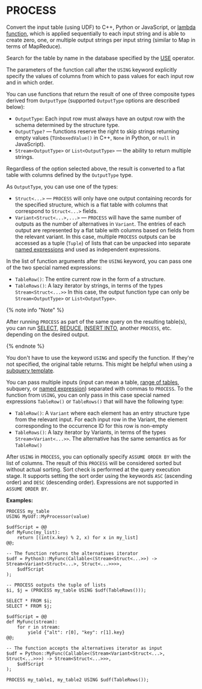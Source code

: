 # PROCESS

Convert the input table (using UDF) to C++, Python or JavaScript, or [lambda function](expressions.md#lambda), which is applied sequentially to each input string and is able to create zero, one, or multiple output strings per input string (similar to Map in terms of MapReduce).

Search for the table by name in the database specified by the [USE](use.md) operator.

The parameters of the function call after the `USING` keyword explicitly specify the values of columns from which to pass values for each input row and in which order.

You can use functions that return the result of one of three composite types derived from `OutputType` (supported `OutputType` options are described below):

* `OutputType`: Each input row must always have an output row with the schema determined by the structure type.
* `OutputType?` — functions reserve the right to skip strings returning empty values (`TUnboxedValue()` in C++, `None` in Python, or `null` in JavaScript).
* `Stream<OutputType>` or `List<OutputType>` — the ability to return multiple strings.

Regardless of the option selected above, the result is converted to a flat table with columns defined by the `OutputType` type.

As `OutputType`, you can use one of the types:

* `Struct<...>` — `PROCESS` will only have one output containing records for the specified structure, which is a flat table with columns that correspond to `Struct<...>` fields.
* `Variant<Struct<...>,...>` — `PROCESS` will have the same number of outputs as the number of alternatives in `Variant`. The entries of each output are represented by a flat table with columns based on fields from the relevant variant. In this case, multiple `PROCESS` outputs can be accessed as a tuple (`Tuple`) of lists that can be unpacked into separate [named expressions](expressions.md#named-nodes) and used as independent expressions.

In the list of function arguments after the `USING` keyword, you can pass one of the two special named expressions:

* `TableRow()`: The entire current row in the form of a structure.
* `TableRows()`: A lazy iterator by strings, in terms of the types `Stream<Struct<...>>` In this case, the output function type can only be `Stream<OutputType>` or `List<OutputType>`.

{% note info "Note" %}

After running `PROCESS` as part of the same query on the resulting table(s), you can run [SELECT](select/index.md), [REDUCE](reduce.md), [INSERT INTO](insert_into.md), another `PROCESS`, etc. depending on the desired output.

{% endnote %}

You don't have to use the keyword `USING` and specify the function. If they're not specified, the original table returns. This might be helpful when using a [subquery template](subquery.md).

You can pass multiple inputs (input can mean a table, [range of tables](select/concat.md), subquery, or [named expression](expressions.md#named-nodes)) separated with commas to `PROCESS`. To the function from `USING`, you can only pass in this case special named expressions `TableRow()` or  `TableRows()` that will have the following type:

* `TableRow()`: A `Variant` where each element has an entry structure type from the relevant input. For each input row in the Variant, the element corresponding to the occurrence ID for this row is non-empty
* `TableRows()`: A lazy iterator by Variants, in terms of the types `Stream<Variant<...>>`. The alternative has the same semantics as for `TableRow()`

After `USING` in `PROCESS`, you can optionally specify `ASSUME ORDER BY` with the list of columns. The result of this `PROCESS` will be considered sorted but without actual sorting. Sort check is performed at the query execution stage. It supports setting the sort order using the keywords `ASC` (ascending order) and `DESC` (descending order). Expressions are not supported in `ASSUME ORDER BY`.

**Examples:**

```yql
PROCESS my_table
USING MyUdf::MyProcessor(value)
```

```yql
$udfScript = @@
def MyFunc(my_list):
    return [(int(x.key) % 2, x) for x in my_list]
@@;

-- The function returns the alternatives iterator
$udf = Python3::MyFunc(Callable<(Stream<Struct<...>>) -> Stream<Variant<Struct<...>, Struct<...>>>>,
    $udfScript
);

-- PROCESS outputs the tuple of lists
$i, $j = (PROCESS my_table USING $udf(TableRows()));

SELECT * FROM $i;
SELECT * FROM $j;
```

```yql
$udfScript = @@
def MyFunc(stream):
    for r in stream:
        yield {"alt": r[0], "key": r[1].key}
@@;

-- The function accepts the alternatives iterator as input
$udf = Python::MyFunc(Callable<(Stream<Variant<Struct<...>, Struct<...>>>) -> Stream<Struct<...>>>,
    $udfScript
);

PROCESS my_table1, my_table2 USING $udf(TableRows());
```




<!--{## TODO: a more realistic example with errors handling, DISCARD/Ensure ##}-->

<!--[Example from tutorial](https://cluster-name.yql/Tutorial/yt_23_Embedded_streaming)-->
